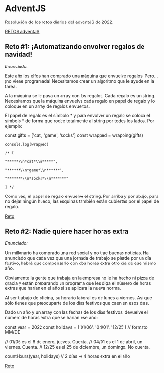 # AdventJS

Resolución de los retos diarios del adventJS de 2022.

[RETOS adventJS](https://adventjs.dev/es)

## Reto #1: ¡Automatizando envolver regalos de navidad!

*Enunciado:*

Este año los elfos han comprado una máquina que envuelve regalos. Pero… ¡no viene programada! Necesitamos crear un algoritmo que le ayude en la tarea.

A la máquina se le pasa un array con los regalos. Cada regalo es un string. Necesitamos que la máquina envuelva cada regalo en papel de regalo y lo coloque en un array de regalos envueltos.

El papel de regalo es el símbolo * y para envolver un regalo se coloca el símbolo * de forma que rodee totalmente al string por todos los lados. Por ejemplo:

  const gifts = ['cat', 'game', 'socks']
  const wrapped = wrapping(gifts)

	console.log(wrapped)

	/* [

	"*****\\n*cat*\\n*****",

	"******\\n*game*\\n******",

	"*******\\n*socks*\\n*******"

	] */

Como ves, el papel de regalo envuelve el string. Por arriba y por abajo, para no dejar ningún hueco, las esquinas también están cubiertas por el papel de regalo.


[Reto](https://adventjs.dev/es/challenges/2022/1)

## Reto #2: Nadie quiere hacer horas extra

*Enunciado:*

Un millonario ha comprado una red social y no trae buenas noticias. Ha anunciado que cada vez que una jornada de trabajo se pierde por un día festivo, habrá que compensarlo con dos horas extra otro día de ese mismo año.

Obviamente la gente que trabaja en la empresa no le ha hecho ni pizca de gracia y están preparando un programa que les diga el número de horas extras que harían en el año si se aplicara la nueva norma.

Al ser trabajo de oficina, su horario laboral es de lunes a viernes. Así que sólo tienes que preocuparte de los días festivos que caen en esos días.

Dado un año y un array con las fechas de los días festivos, devuelve el número de horas extra que se harían ese año:

  const year = 2022
  const holidays = ['01/06', '04/01', '12/25'] // formato MM/DD

  // 01/06 es el 6 de enero, jueves. Cuenta.
  // 04/01 es el 1 de abril, un viernes. Cuenta.
  // 12/25 es el 25 de diciembre, un domingo. No cuenta.

  countHours(year, holidays) // 2 días -> 4 horas extra en el año


[Reto](https://adventjs.dev/es/challenges/2022/2)